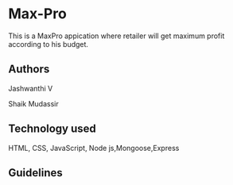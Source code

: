 # Max-Pro
This is a MaxPro appication where retailer will get maximum profit according to his budget.

## Authors
Jashwanthi V 

Shaik Mudassir

## Technology used
HTML, CSS, JavaScript, Node js,Mongoose,Express

## Guidelines

